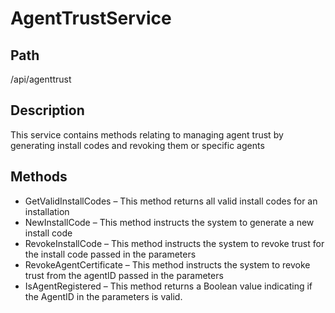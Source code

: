 # AgentTrustService

## Path

/api/agenttrust

## Description

This service contains methods relating to managing agent trust by generating install codes and revoking them or specific agents

## Methods

* GetValidInstallCodes – This method returns all valid install codes for an installation
* NewInstallCode – This method instructs the system to generate a new install code
* RevokeInstallCode – This method instructs the system to revoke trust for the install code passed in the parameters
* RevokeAgentCertificate – This method instructs the system to revoke trust from the agentID passed in the parameters
* IsAgentRegistered – This method returns a Boolean value indicating if the AgentID in the parameters is valid.